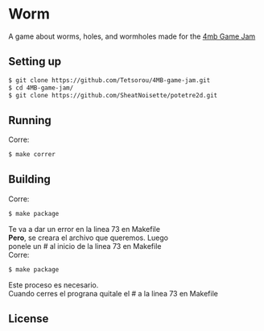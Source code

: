 # Worm

A game about worms, holes, and wormholes made for the 
[4mb Game Jam](https://itch.io/jam/4mb-jam-2025)

## Setting up
``` bash
$ git clone https://github.com/Tetsorou/4MB-game-jam.git
$ cd 4MB-game-jam/
$ git clone https://github.com/SheatNoisette/potetre2d.git
```

## Running

Corre:
```bash
$ make correr
```
## Building
Corre:
```bash
$ make package
```
Te va a dar un error en la linea 73 en Makefile <br>
<b>Pero</b>, se creara el archivo que queremos. Luego<br>
ponele un # al inicio de la linea 73 en Makefile <br>
Corre:

```bash
$ make package
```
Este proceso es necesario.<br>
Cuando cerres el prograna quitale el # a la linea 73 en Makefile
<br>


## License

